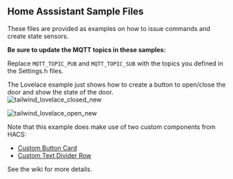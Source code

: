 ## Home Asssistant Sample Files

These files are provided as examples on how to issue commands and create state sensors.

**Be sure to update the MQTT topics in these samples:**

Replace ```MQTT_TOPIC_PUB``` and ```MQTT_TOPIC_SUB``` with the topics you defined in the Settings.h files.

The Lovelace example just shows how to create a button to open/close the door and show the state of the door.  
![tailwind_lovelace_closed_new](https://user-images.githubusercontent.com/55962781/119518115-3c2eea00-bd46-11eb-8e3d-beafb1837a4f.jpg)

![tailwind_lovelace_open_new](https://user-images.githubusercontent.com/55962781/119518228-57015e80-bd46-11eb-9f89-ce5abce41ad1.jpg)

Note that this example does make use of two custom components from HACS:
* [Custom Button Card](https://github.com/custom-cards/button-card)
* [Custom Text Divider Row](https://github.com/iantrich/text-divider-row)

See the wiki for more details.
